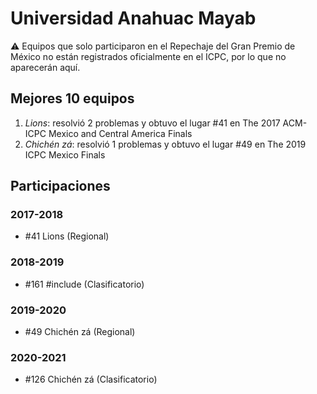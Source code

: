 # Universidad Anahuac Mayab

:warning: Equipos que solo participaron en el Repechaje del Gran Premio de México no están registrados oficialmente en el ICPC, por lo que no aparecerán aquí.

## Mejores 10 equipos

1. _Lions_: resolvió 2 problemas y obtuvo el lugar #41 en The 2017 ACM-ICPC Mexico and Central America Finals
1. _Chichén <int> zá_: resolvió 1 problemas y obtuvo el lugar #49 en The 2019 ICPC Mexico Finals

## Participaciones

### 2017-2018

- #41 Lions (Regional)

### 2018-2019

- #161 #include <BAD> (Clasificatorio)

### 2019-2020

- #49 Chichén <int> zá (Regional)

### 2020-2021

- #126 Chichén <int> zá (Clasificatorio)



